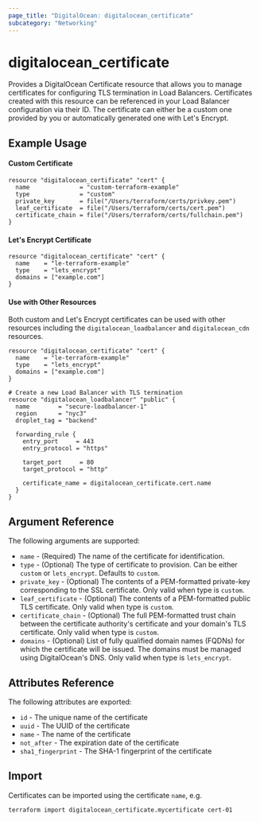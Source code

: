 ```yaml
---
page_title: "DigitalOcean: digitalocean_certificate"
subcategory: "Networking"
---
```


# digitalocean\_certificate

Provides a DigitalOcean Certificate resource that allows you to manage
certificates for configuring TLS termination in Load Balancers.
Certificates created with this resource can be referenced in your
Load Balancer configuration via their ID. The certificate can either
be a custom one provided by you or automatically generated one with
Let's Encrypt.

## Example Usage

#### Custom Certificate

```hcl
resource "digitalocean_certificate" "cert" {
  name              = "custom-terraform-example"
  type              = "custom"
  private_key       = file("/Users/terraform/certs/privkey.pem")
  leaf_certificate  = file("/Users/terraform/certs/cert.pem")
  certificate_chain = file("/Users/terraform/certs/fullchain.pem")
}
```

#### Let's Encrypt Certificate

```hcl
resource "digitalocean_certificate" "cert" {
  name    = "le-terraform-example"
  type    = "lets_encrypt"
  domains = ["example.com"]
}
```

#### Use with Other Resources

Both custom and Let's Encrypt certificates can be used with other resources
including the `digitalocean_loadbalancer` and `digitalocean_cdn` resources.

```hcl
resource "digitalocean_certificate" "cert" {
  name    = "le-terraform-example"
  type    = "lets_encrypt"
  domains = ["example.com"]
}

# Create a new Load Balancer with TLS termination
resource "digitalocean_loadbalancer" "public" {
  name        = "secure-loadbalancer-1"
  region      = "nyc3"
  droplet_tag = "backend"

  forwarding_rule {
    entry_port     = 443
    entry_protocol = "https"

    target_port     = 80
    target_protocol = "http"

    certificate_name = digitalocean_certificate.cert.name
  }
}
```

## Argument Reference

The following arguments are supported:

* `name` - (Required) The name of the certificate for identification.
* `type` - (Optional) The type of certificate to provision. Can be either
`custom` or `lets_encrypt`. Defaults to `custom`.
* `private_key` - (Optional) The contents of a PEM-formatted private-key
corresponding to the SSL certificate. Only valid when type is `custom`.
* `leaf_certificate` - (Optional) The contents of a PEM-formatted public
TLS certificate. Only valid when type is `custom`.
* `certificate_chain` - (Optional) The full PEM-formatted trust chain
between the certificate authority's certificate and your domain's TLS
certificate. Only valid when type is `custom`.
* `domains` - (Optional) List of fully qualified domain names (FQDNs) for
which the certificate will be issued. The domains must be managed using
DigitalOcean's DNS. Only valid when type is `lets_encrypt`.


## Attributes Reference

The following attributes are exported:

* `id` - The unique name of the certificate
* `uuid` - The UUID of the certificate
* `name` - The name of the certificate
* `not_after` - The expiration date of the certificate
* `sha1_fingerprint` - The SHA-1 fingerprint of the certificate


## Import

Certificates can be imported using the certificate `name`, e.g.

```
terraform import digitalocean_certificate.mycertificate cert-01
```

